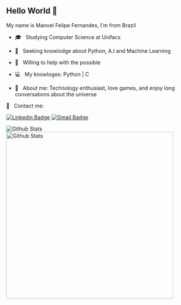

## Hello World 👋
 My name is Manoel Felipe Fernandes, I'm from Brazil

- :mortar_board:  &nbsp; Studying Computer Science at Unifacs

- :scroll: &nbsp; Seeking knowlodge about Python, A.I and Machine Learning 

- :bell: &nbsp; Willing to help with the possible

- :computer: &nbsp; My knowloges: Python | C 
 
- 💬  &nbsp; About me: Technology enthusiast, love games, and enjoy long conversations about the universe
 
 :email: &nbsp; Contact me: <br/>
 
 [![Linkedin Badge](https://img.shields.io/badge/-ManoelFernandes-blue?style=flat-square&logo=Linkedin&logoColor=white&link=https://www.linkedin.com/in/manoel-fernandes-b366161ab/)](https://www.linkedin.com/in/manoel-fernandes-b366161ab/) 
 [![Gmail Badge](https://img.shields.io/badge/-manoelfelipefern@gmail.com-c14438?style=flat-square&logo=Gmail&logoColor=white&link=mailto:manoelfelipefern@gmail.com)](mailto:manoelfelipefern@gmail.com) 
 
<img align="left" alt="Github Stats" src="https://github-readme-stats.vercel.app/api/top-langs/?username=manoF5&layout=compact" />
<img align="left" width="450px" alt="Github Stats" src="https://github-readme-stats.vercel.app/api?username=manoF5&show_icons=true&hide_border=true&include_all_commits=true&count_private=true&hide=issues,contribs&line_height=36" />
